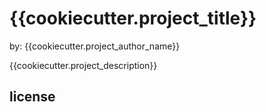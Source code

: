 # {{cookiecutter.project_title}}


by: {{cookiecutter.project_author_name}}

{{cookiecutter.project_description}}

## license 